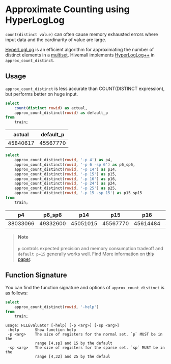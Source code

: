 <!--
  Licensed to the Apache Software Foundation (ASF) under one
  or more contributor license agreements.  See the NOTICE file
  distributed with this work for additional information
  regarding copyright ownership.  The ASF licenses this file
  to you under the Apache License, Version 2.0 (the
  "License"); you may not use this file except in compliance
  with the License.  You may obtain a copy of the License at

    http://www.apache.org/licenses/LICENSE-2.0

  Unless required by applicable law or agreed to in writing,
  software distributed under the License is distributed on an
  "AS IS" BASIS, WITHOUT WARRANTIES OR CONDITIONS OF ANY
  KIND, either express or implied.  See the License for the
  specific language governing permissions and limitations
  under the License.
-->

<!-- toc -->

# Approximate Counting using HyperLogLog

`count(distinct value)` can often cause memory exhausted errors where input data and the cardinarity of value are large.

[HyperLogLog](https://en.wikipedia.org/wiki/HyperLogLog) is an efficient algorithm for approximating the number of distinct elements in a [multiset](https://en.wikipedia.org/wiki/Multiset). 
Hivemall implements [HyperLogLog++](https://en.wikipedia.org/wiki/HyperLogLog#HLL.2B.2B) in `approx_count_distinct`.

## Usage

`approx_count_distinct` is less accurate than COUNT(DISTINCT expression), but performs better on huge input.

```sql
select
    count(distinct rowid) as actual,
    approx_count_distinct(rowid) as default_p 
from
    train;
```

| actual | default_p |
|:------:|:---------:|
| 45840617 | 45567770 |


```sql
select
    approx_count_distinct(rowid, '-p 4') as p4,
    approx_count_distinct(rowid, '-p 6 -sp 6') as p6_sp6,
    approx_count_distinct(rowid, '-p 14') as p14,
    approx_count_distinct(rowid, '-p 15') as p15,
    approx_count_distinct(rowid, '-p 16') as p16,
    approx_count_distinct(rowid, '-p 24') as p24,
    approx_count_distinct(rowid, '-p 25') as p25,
    approx_count_distinct(rowid, '-p 15 -sp 15') as p15_sp15
from
    train;
```

| p4 | p6_sp6 | p14 | p15 | p16 | p24 | p25 | p15_sp15 |
|:--:|:------:|:---:|:---:|:---:|:---:|:---:|:--------:|
| 38033066 | 49332600 | 45051015 | 45567770 | 45614484 | 45831359 | 45832280 | 45567770 |

> #### Note
>
> `p` controls expected precision and memory consumption tradeoff and `default p=15` generally works well. Find More information on [this paper](https://research.google.com/pubs/pub40671.html).

## Function Signature

You can find the function signature and options of `approx_count_distinct` is as follows:

```sql
select 
    approx_count_distinct(rowid, '-help')
from
    train;
```

```
usage: HLLEvaluator [-help] [-p <arg>] [-sp <arg>]
 -help       Show function help
 -p <arg>    The size of registers for the normal set. `p` MUST be in the
             range [4,sp] and 15 by the default
 -sp <arg>   The size of registers for the sparse set. `sp` MUST be in the
             range [4,32] and 25 by the defaul
```
